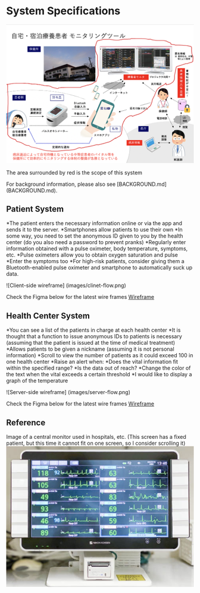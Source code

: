 # System Specifications

![System Overview](images/system-overview.png)

The area surrounded by red is the scope of this system

For background information, please also see [BACKGROUND.md] (BACKGROUND.md).

## Patient System

*The patient enters the necessary information online or via the app and sends it to the server.
*Smartphones allow patients to use their own
*In some way, you need to set the anonymous ID given to you by the health center (do you also need a password to prevent pranks)
*Regularly enter information obtained with a pulse oximeter, body temperature, symptoms, etc.
  *Pulse oximeters allow you to obtain oxygen saturation and pulse
  *Enter the symptoms too
*For high-risk patients, consider giving them a Bluetooth-enabled pulse oximeter and smartphone to automatically suck up data.

![Client-side wireframe] (images/clinet-flow.png)

Check the Figma below for the latest wire frames
[Wireframe](https://www.figma.com/file/29X7k8bKfFlWS6Md5BhrME/UI-Template-Copy?node-id=41%3A0)
## Health Center System

*You can see a list of the patients in charge at each health center
  *It is thought that a function to issue anonymous IDs to patients is necessary (assuming that the patient is issued at the time of medical treatment)
  *Allows patients to be given a nickname (assuming it is not personal information)
*Scroll to view the number of patients as it could exceed 100 in one health center
*Raise an alert when:
  *Does the vital information fit within the specified range?
  *Is the data out of reach?
*Change the color of the text when the vital exceeds a certain threshold
*I would like to display a graph of the temperature

![Server-side wireframe] (images/server-flow.png)

Check the Figma below for the latest wire frames
[Wireframe](https://www.figma.com/file/29X7k8bKfFlWS6Md5BhrME/%E9%81%A0%E9%9A%94%E7%99%82%E9%A4%8A%E8%80%85%E3%83%A2%E3%83%8B%E3%82%BF%E3%83%AA%E3%83%B3%E3%82%B0%E3%82%B7%E3%82%B9%E3%83%86%E3%83%A0?node-id=0%3A1)

## Reference

Image of a central monitor used in hospitals, etc. (This screen has a fixed patient, but this time it cannot fit on one screen, so I consider scrolling it)
![Sample2](images/sample2.png)